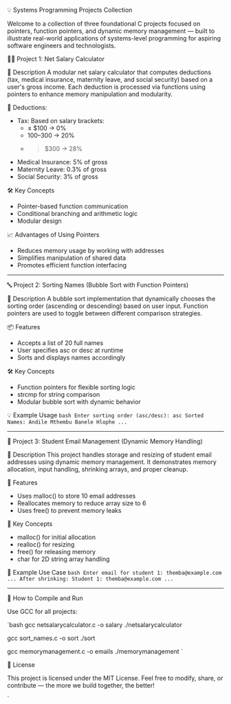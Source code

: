 
💡 Systems Programming Projects Collection

Welcome to a collection of three foundational C projects focused on pointers, function pointers, and dynamic memory management — built to illustrate real-world applications of systems-level programming for aspiring software engineers and technologists.

👨‍💼 Project 1: Net Salary Calculator

📝 Description
A modular net salary calculator that computes deductions (tax, medical insurance, maternity leave, and social security) based on a user's gross income. Each deduction is processed via functions using pointers to enhance memory manipulation and modularity.

📌 Deductions:
- Tax: Based on salary brackets:
  - ≤ $100 → 0%
  - $100–$300 → 20%
  - > $300 → 28%
- Medical Insurance: 5% of gross
- Maternity Leave: 0.3% of gross
- Social Security: 3% of gross

🛠️ Key Concepts
- Pointer-based function communication
- Conditional branching and arithmetic logic
- Modular design

📈 Advantages of Using Pointers
- Reduces memory usage by working with addresses
- Simplifies manipulation of shared data
- Promotes efficient function interfacing

---

🔤 Project 2: Sorting Names (Bubble Sort with Function Pointers)

📝 Description
A bubble sort implementation that dynamically chooses the sorting order (ascending or descending) based on user input. Function pointers are used to toggle between different comparison strategies.

📦 Features
- Accepts a list of 20 full names
- User specifies asc or desc at runtime
- Sorts and displays names accordingly

🛠️ Key Concepts
- Function pointers for flexible sorting logic
- strcmp for string comparison
- Modular bubble sort with dynamic behavior

💡 Example Usage
`bash
Enter sorting order (asc/desc): asc
Sorted Names:
Andile Mthembu
Banele Hlophe
...
`

---

🧠 Project 3: Student Email Management (Dynamic Memory Handling)

📝 Description
This project handles storage and resizing of student email addresses using dynamic memory management. It demonstrates memory allocation, input handling, shrinking arrays, and proper cleanup.

🧮 Features
- Uses malloc() to store 10 email addresses
- Reallocates memory to reduce array size to 6
- Uses free() to prevent memory leaks

📌 Key Concepts
- malloc() for initial allocation
- realloc() for resizing
- free() for releasing memory
- char for 2D string array handling

🔧 Example Use Case
`bash
Enter email for student 1: themba@example.com
...
After shrinking:
Student 1: themba@example.com
...
`

---

🧪 How to Compile and Run

Use GCC for all projects:

`bash
gcc netsalarycalculator.c -o salary
./netsalarycalculator

gcc sort_names.c -o sort
./sort

gcc memorymanagement.c -o emails
./memorymanagement
`


📌 License

This project is licensed under the MIT License. Feel free to modify, share, or contribute — the more we build together, the better!

`
